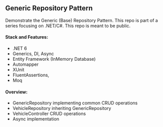 ## Generic Repository Pattern
Demonstrate the Generic (Base) Repository Pattern. 
This repo is part of a series focusing on .NET/C#.
This repo is meant to be public.

#### Stack and Features:
- .NET 6
- Generics, DI, Async
- Entity Framework (InMemory Database)
- Automapper
- XUnit
- FluentAssertions,
- Moq

#### Overview:
- GenericRepository implementing common CRUD operations
- VehicleRepository inheriting GenericRepository
- VehicleController CRUD operations
- Async implementation
